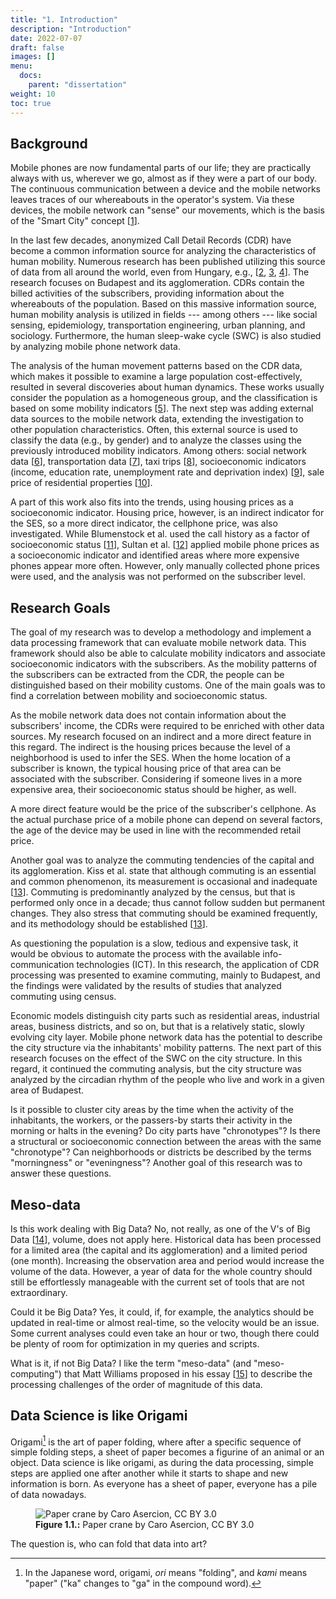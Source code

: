 ```yaml
---
title: "1. Introduction"
description: "Introduction"
date: 2022-07-07
draft: false
images: []
menu: 
  docs: 
    parent: "dissertation"
weight: 10
toc: true
---
```



## Background

Mobile phones are now fundamental parts of our life; they are practically always with us, wherever we go, almost as if they were a part of our body. The continuous communication between a device and the mobile networks leaves traces of our whereabouts in the operator's system. Via these devices, the mobile network can "sense" our movements, which is the basis of the "Smart City" concept [<a href="/docs/bibliography#batty2012smart" title="M. Batty et al., “Smart cities of the future,” The European Physical Journal Special Topics, vol. 214, no. 1, pp. 481–518, 2012.">1</a>].

In the last few decades, anonymized Call Detail Records (<span class="acronym" title="Call Detail Record">CDR</span>) have become a common information source for analyzing the characteristics of human mobility. Numerous research has been published utilizing this source of data from all around the world, even from Hungary, e.g., [<a href="/docs/bibliography#tettamanti2014mobile" title="T. Tettamanti and I. Varga, “Mobile phone location area based traffic flow estimation in urban road traffic,” Columbia International Publishing, Advances in Civil and Environmental Engineering, vol. 1, no. 1, pp. 1–15, 2014.">2</a>, <a href="/docs/bibliography#egedy2021urban" title="T. Egedy and B. Ságvári, “Urban geographical patterns of the relationship between mobile communication, social networks and economic development–the case of Hungary,” Hungarian Geographical Bulletin, vol. 70, no. 2, pp. 129–148, 2021.">3</a>, <a href="/docs/bibliography#szocska2021countrywide" title="M. Szocska et al., “Countrywide population movement monitoring using mobile devices generated (big) data during the COVID-19 crisis,” Scientific Reports, vol. 11, no. 1, pp. 1–9, 2021.">4</a>]. The research focuses on Budapest and its agglomeration. <span class="acronym" title="Call Detail Record">CDR</span>s contain the billed activities of the subscribers, providing information about the whereabouts of the population. Based on this massive information source, human mobility analysis is utilized in fields --- among others --- like social sensing, epidemiology, transportation engineering, urban planning, and sociology. Furthermore, the human sleep-wake cycle (<span class="acronym" title="sleep wake cycle">SWC</span>) is also studied by analyzing mobile phone network data.

The analysis of the human movement patterns based on the <span class="acronym" title="Call Detail Record">CDR</span> data, which makes it possible to examine a large population cost-effectively, resulted in several discoveries about human dynamics. These works usually consider the population as a homogeneous group, and the classification is based on some mobility indicators [<a href="/docs/bibliography#pappalardo2015returners" title="L. Pappalardo, F. Simini, S. Rinzivillo, D. Pedreschi, F. Giannotti, and A.-L. Barabási, “Returners and explorers dichotomy in human mobility,” Nature communications, vol. 6, p. 8166, 2015.">5</a>]. The next step was adding external data sources to the mobile network data, extending the investigation to other population characteristics. Often, this external source is used to classify the data (e.g., by gender) and to analyze the classes using the previously introduced mobility indicators. Among others: social network data [<a href="/docs/bibliography#cecaj2014re" title="A. Cecaj, M. Mamei, and N. Bicocchi, “Re-identification of anonymized CDR datasets using social network data,” in 2014 IEEE International Conference on Pervasive Computing and Communication Workshops (PERCOM WORKSHOPS), 2014, pp. 237–242.">6</a>], transportation data [<a href="/docs/bibliography#huang2018modeling" title="Z. Huang et al., “Modeling real-time human mobility based on mobile phone and transportation data fusion,” Transportation research part C: emerging technologies, vol. 96, pp. 251–269, 2018.">7</a>], taxi trips [<a href="/docs/bibliography#furno2017fusing" title="A. Furno, N.-E. El Faouzi, M. Fiore, and R. Stanica, “Fusing GPS probe and mobile phone data for enhanced land-use detection,” in 2017 5th IEEE International Conference on Models and Technologies for Intelligent Transportation Systems (MT-ITS), 2017, pp. 693–698.">8</a>], socioeconomic indicators (income, education rate, unemployment rate and deprivation index) [<a href="/docs/bibliography#pappalardo2015using" title="L. Pappalardo, D. Pedreschi, Z. Smoreda, and F. Giannotti, “Using big data to study the link between human mobility and socio-economic development,” in 2015 IEEE International Conference on Big Data (Big Data), 2015, pp. 871–878.">9</a>], sale price of residential properties [<a href="/docs/bibliography#xu2018human" title="Y. Xu, A. Belyi, I. Bojic, and C. Ratti, “Human mobility and socioeconomic status: Analysis of Singapore and Boston,” Computers, Environment and Urban Systems, vol. 72, pp. 51–67, 2018.">10</a>].

A part of this work also fits into the trends, using housing prices as a socioeconomic indicator. Housing price, however, is an indirect indicator for the <span class="acronym" title="Social Economic Status">SES</span>, so a more direct indicator, the cellphone price, was also investigated. While Blumenstock et al. used the call history as a factor of socioeconomic status [<a href="/docs/bibliography#blumenstock2015predicting" title="J. Blumenstock, G. Cadamuro, and R. On, “Predicting poverty and wealth from mobile phone metadata,” Science, vol. 350, no. 6264, pp. 1073–1076, 2015.">11</a>], Sultan et al. [<a href="/docs/bibliography#sultan2015mobile" title="S. F. Sultan, H. Humayun, U. Nadeem, Z. K. Bhatti, and S. Khan, “Mobile phone price as a proxy for socio-economic indicators,” in Proceedings of the Seventh International Conference on Information and Communication Technologies and Development, 2015, pp. 1–4.">12</a>] applied mobile phone prices as a socioeconomic indicator and identified areas where more expensive phones appear more often. However, only manually collected phone prices were used, and the analysis was not performed on the subscriber level.

## Research Goals

The goal of my research was to develop a methodology and implement a data processing framework that can evaluate mobile network data. This framework should also be able to calculate mobility indicators and associate socioeconomic indicators with the subscribers. As the mobility patterns of the subscribers can be extracted from the <span class="acronym" title="Call Detail Record">CDR</span>, the people can be distinguished based on their mobility customs. One of the main goals was to find a correlation between mobility and socioeconomic status.

As the mobile network data does not contain information about the subscribers' income, the <span class="acronym" title="Call Detail Record">CDR</span>s were required to be enriched with other data sources. My research focused on an indirect and a more direct feature in this regard. The indirect is the housing prices because the level of a neighborhood is used to infer the <span class="acronym" title="Social Economic Status">SES</span>. When the home location of a subscriber is known, the typical housing price of that area can be associated with the subscriber. Considering if someone lives in a more expensive area, their socioeconomic status should be higher, as well.

A more direct feature would be the price of the subscriber's cellphone. As the actual purchase price of a mobile phone can depend on several factors, the age of the device may be used in line with the recommended retail price.

Another goal was to analyze the commuting tendencies of the capital and its agglomeration. Kiss et al. state that although commuting is an essential and common phenomenon, its measurement is occasional and inadequate [<a href="/docs/bibliography#kiss2015ingazas" title="A. Kiss and Z. Matyusz, “Az ingázás, mint forgalomkeltő tényező,” Munkaügyi szemle, vol. 59, no. 5, pp. 20–34, 2015.">13</a>]. Commuting is predominantly analyzed by the census, but that is performed only once in a decade; thus cannot follow sudden but permanent changes. They also stress that commuting should be examined frequently, and its methodology should be established [<a href="/docs/bibliography#kiss2015ingazas" title="A. Kiss and Z. Matyusz, “Az ingázás, mint forgalomkeltő tényező,” Munkaügyi szemle, vol. 59, no. 5, pp. 20–34, 2015.">13</a>].

As questioning the population is a slow, tedious and expensive task, it would be obvious to automate the process with the available info-communication technologies (<span class="acronym" title="information and communication technology">ICT</span>). In this research, the application of <span class="acronym" title="Call Detail Record">CDR</span> processing was presented to examine commuting, mainly to Budapest, and the findings were validated by the results of studies that analyzed commuting using census.

Economic models distinguish city parts such as residential areas, industrial areas, business districts, and so on, but that is a relatively static, slowly evolving city layer. Mobile phone network data has the potential to describe the city structure via the inhabitants' mobility patterns. The next part of this research focuses on the effect of the <span class="acronym" title="sleep wake cycle">SWC</span> on the city structure. In this regard, it continued the commuting analysis, but the city structure was analyzed by the circadian rhythm of the people who live and work in a given area of Budapest.

Is it possible to cluster city areas by the time when the activity of the inhabitants, the workers, or the passers-by starts their activity in the morning or halts in the evening? Do city parts have "chronotypes"? Is there a structural or socioeconomic connection between the areas with the same "chronotype"? Can neighborhoods or districts be described by the terms "morningness" or "eveningness"? Another goal of this research was to answer these questions.

## Meso-data

Is this work dealing with Big Data? No, not really, as one of the V's of Big Data [<a href="/docs/bibliography#mcafee2012big" title="A. McAfee, E. Brynjolfsson, T. H. Davenport, D. J. Patil, and D. Barton, “Big data: the management revolution,” Harvard business review, vol. 90, no. 10, pp. 60–68, 2012.">14</a>], volume, does not apply here. Historical data has been processed for a limited area (the capital and its agglomeration) and a limited period (one month). Increasing the observation area and period would increase the volume of the data. However, a year of data for the whole country should still be effortlessly manageable with the current set of tools that are not extraordinary.

Could it be Big Data? Yes, it could, if, for example, the analytics should be updated in real-time or almost real-time, so the velocity would be an issue. Some current analyses could even take an hour or two, though there could be plenty of room for optimization in my queries and scripts.

What is it, if not Big Data? I like the term "meso-data" (and "meso-computing") that Matt Williams proposed in his essay [<a href="/docs/bibliography#williams2020meso" title="M. Williams, “Meso-computing and meso-data: the forgotten middle,” milliams.com. Aug. 28, 2020. Available: https://milliams.com/posts/2020/mesocomputing/">15</a>] to describe the processing challenges of the order of magnitude of this data.

## Data Science is like Origami

Origami[^1] is the art of paper folding, where after a specific sequence of simple folding steps, a sheet of paper becomes a figurine of an animal or an object. Data science is like origami, as during the data processing, simple steps are applied one after another while it starts to shape and new information is born. As everyone has a sheet of paper, everyone has a pile of data nowadays.


<figure id="">
<img src="paper-crane.png" alt="Paper crane by Caro Asercion, CC BY 3.0">
<figcaption><strong>Figure 1.1.:</strong> Paper crane by Caro Asercion, CC BY 3.0</figcaption>
</figure>



The question is, who can fold that data into art?

[^1]: In the Japanese word, origami, *ori* means "folding", and *kami* means "paper" ("ka" changes to "ga" in the compound word).

